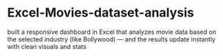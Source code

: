 # Excel-Movies-dataset-analysis
built a responsive dashboard in Excel that analyzes movie data based on the selected industry (like Bollywood) — and the results update instantly with clean visuals and stats
